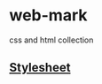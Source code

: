 # web-mark
css and html collection
## [Stylesheet](https://amalbenny.github.io/web-mark/stylesheet.css/)
